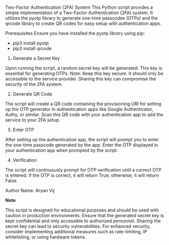 Two-Factor Authentication (2FA) System
This Python script provides a simple implementation of a Two-Factor Authentication (2FA) system. It utilizes the pyotp library to generate one-time passcodes (OTPs) and the qrcode library to create QR codes for easy setup with authentication apps.

Prerequisites
Ensure you have installed the pyotp library using pip:
- pip3 install pyotp
- pip3 install qrcode

1. Generate a Secret Key

Upon running the script, a random secret key will be generated. This key is essential for generating OTPs.
Note: Keep this key secure. It should only be accessible to the service provider. Sharing this key can compromise the security of the 2FA system.

2. Generate QR Code

The script will create a QR code containing the provisioning URI for setting up the OTP generator in authentication apps like Google Authenticator, Authy, or similar.
Scan this QR code with your authentication app to add the service to your 2FA setup.

3. Enter OTP

After setting up the authentication app, the script will prompt you to enter the one-time passcode generated by the app.
Enter the OTP displayed in your authentication app when prompted by the script.

4. Verification

The script will continuously prompt for OTP verification until a correct OTP is entered.
If the OTP is correct, it will return True; otherwise, it will return False.

Author
Name: Aryan Vij

**Note**

This script is designed for educational purposes and should be used with caution in production environments.
Ensure that the generated secret key is kept confidential and only accessible to authorized personnel. Sharing the secret key can lead to security vulnerabilities.
For enhanced security, consider implementing additional measures such as rate-limiting, IP whitelisting, or using hardware tokens.




